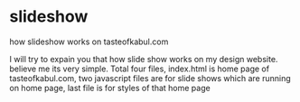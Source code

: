 slideshow
=========

how slideshow works on tasteofkabul.com

I will try to expain you that how slide show works on my design
website. believe me its very simple.
Total four files, index.html is home page of tasteofkabul.com, two
javascript files are for slide shows which are running on home page,
last file is for styles of that home page

